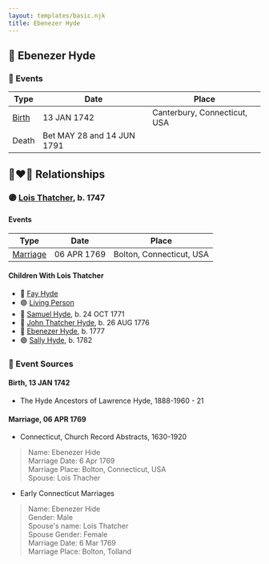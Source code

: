 ```yaml
---
layout: templates/basic.njk
title: Ebenezer Hyde
---
```

## 🔵 Ebenezer Hyde

### 📆 Events

Type | Date | Place
------ | ------ | ------
[Birth](#event-c4e2f69c-9f71-4078-967f-0f406b6fad3e) | 13 JAN 1742 | Canterbury, Connecticut, USA
Death | Bet MAY 28 and 14 JUN 1791 |

## 👩‍❤️‍👨 Relationships

### 🟣 [Lois Thatcher](/people/9/92113144), b. 1747

#### Events

Type | Date | Place
------ | ------ | ------
[Marriage](#event-24ba2631-ed75-4ce0-aa73-f929db459d2d) | 06 APR 1769 | Bolton, Connecticut, USA
#### Children With Lois Thatcher
* 🔵 [Fay Hyde](/people/8/87942653)
* 🟣 [Living Person](/people/9/99413171)
* 🔵 [Samuel Hyde](/people/9/99101312), b. 24 OCT 1771
* 🔵 [John Thatcher Hyde](/people/3/3310224), b. 26 AUG 1776
* 🔵 [Ebenezer Hyde](/people/9/92367136), b. 1777
* 🟣 [Sally Hyde](/people/9/93954178), b. 1782
### 📰 Event Sources

#### <a id="event-c4e2f69c-9f71-4078-967f-0f406b6fad3e"></a> Birth, 13 JAN 1742
* The Hyde Ancestors of Lawrence Hyde, 1888-1960  - 21

#### <a id="event-24ba2631-ed75-4ce0-aa73-f929db459d2d"></a> Marriage, 06 APR 1769
* Connecticut, Church Record Abstracts, 1630-1920
>   
  > Name: Ebenezer Hide  
  > Marriage Date: 6 Apr 1769  
  > Marriage Place: Bolton, Connecticut, USA  
  > Spouse: Lois Thacher
* Early Connecticut Marriages
>   
  > Name: Ebenezer Hide  
  > Gender: Male  
  > Spouse's name: Lois Thatcher  
  > Spouse Gender: Female  
  > Marriage Date: 6 Mar 1769  
  > Marriage Place: Bolton, Tolland